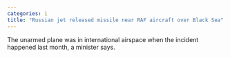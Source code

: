 ```yaml
---
categories: i
title: "Russian jet released missile near RAF aircraft over Black Sea"
---
```

The unarmed plane was in international airspace when the incident happened last month, a minister says.